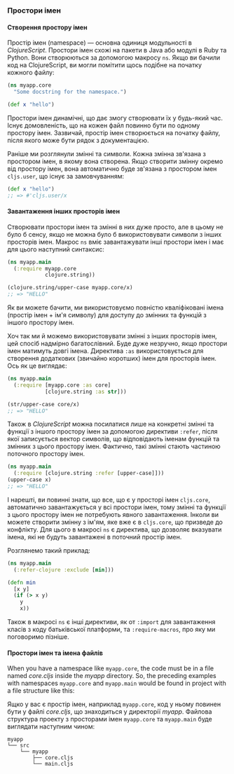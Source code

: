 ### Простори імен

#### Створення простору імен

Простір імен (namespace) — основна одиниця модульності в _ClojureScript_. Простори імен схожі на пакети в Java або модулі в Ruby та Python. Вони створюються за допомогою макросу `ns`. Якщо ви бачили код на ClojureScript, ви могли помітити щось подібне на початку кожного файлу:

```clojure
(ns myapp.core
  "Some docstring for the namespace.")

(def x "hello")
```

Простори імен динамічні, що дає змогу створювати їх у будь-який час. Існує домовленість, що на кожен файл повинно бути по одному простору імен. Зазвичай, простір імен створюється на початку файлу, після якого може бути рядок з документацією.

Раніше ми розглянули змінні та символи. Кожна змінна зв'язана з простором імен, в якому вона створена. Якщо створити змінну окремо від простору імен, вона автоматично буде зв'язана з простором імен `cljs.user`, що існує за замовчуванням:

```clojure
(def x "hello")
;; => #'cljs.user/x
```

#### Завантаження інших просторів імен

Створювати простори імен та змінні в них дуже просто, але в цьому не було б сенсу, якщо не можна було б використовувати символи з інших просторів імен. Макрос `ns` вміє завантажувати інші простори імен і має для цього наступний синтаксис:

```clojure
(ns myapp.main
  (:require myapp.core
            clojure.string))

(clojure.string/upper-case myapp.core/x)
;; => "HELLO"
```

Як ви можете бачити, ми використовуємо повністю кваліфіковані імена (простір імен + ім'я символу) для доступу до змінних та функцій з іншого простору імен.

Хоч так ми й можемо використовувати змінні з інших просторів імен, цей спосіб надмірно багатослівний. Буде дуже незручно, якщо простори імен матимуть довгі імена. Директива `:as` використовується для створення додаткових (звичайно коротших) імен для просторів імен. Ось як це виглядає:

```clojure
(ns myapp.main
  (:require [myapp.core :as core]
            [clojure.string :as str]))

(str/upper-case core/x)
;; => "HELLO"
```

Також в _ClojureScript_ можна посилатися лише на конкретні змінні та функції з іншого простору імен за допомогою директиви `:refer`, після якої записується вектор символів, що відповідають іменам функцій та змінних з цього простору імен. Фактично, такі змінні стають частиною поточного простору імен.

```clojure
(ns myapp.main
  (:require [clojure.string :refer [upper-case]]))
(upper-case x)
;; => "HELLO"
```

І нарешті, ви повинні знати, що все, що є у просторі імен `cljs.core`, автоматично завантажується у всі простори імен, тому змінні та функції з цього простору імен не потребують явного завантаження. Інколи ви можете створити змінну з ім'ям, яке вже є в `cljs.core`, що призведе до конфлікту. Для цього в макросі `ns` є директива, що дозволяє вказувати імена, які не будуть завантажені в поточний простір імен.

Розглянемо такий приклад:

```clojure
(ns myapp.main
  (:refer-clojure :exclude [min]))

(defn min
  [x y]
  (if (> x y)
    y
    x))
```

Також в макросі `ns` є інші директиви, як от `:import` для завантаження класів з коду батьківської платформи, та `:require-macros`, про яку ми поговоримо пізніше.

#### Простори імен та імена файлів

When you have a namespace like `myapp.core`, the code must be in a file named
_core.cljs_ inside the _myapp_ directory.  So, the preceding examples with
namespaces `myapp.core` and `myapp.main` would be found in project with a file
structure like this:

Ящко у вас є простір імен, наприклад `myapp.core`, код у ньому повинен бути у файлі _core.cljs_, що знаходиться у директорії _myapp_. Файлова структура проекту з просторами імен `myapp.core` та `myapp.main` буде виглядати наступним чином:

```
myapp
└── src
    └── myapp
        ├── core.cljs
        └── main.cljs
```

